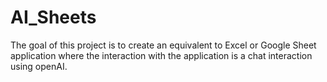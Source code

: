 # AI_Sheets
The goal of this project is to create an equivalent to Excel or Google Sheet application where the interaction with the application is a chat interaction using openAI.
